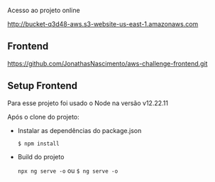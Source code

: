 Acesso ao projeto online

http://bucket-q3d48-aws.s3-website-us-east-1.amazonaws.com

## Frontend

https://github.com/JonathasNascimento/aws-challenge-frontend.git

## Setup Frontend

Para esse projeto foi usado o Node na versão v12.22.11

Após o clone do projeto:

- Instalar as dependências do package.json

  `$ npm install`

- Build do projeto

  `npx ng serve -o`
  ou
  `$ ng serve -o`
